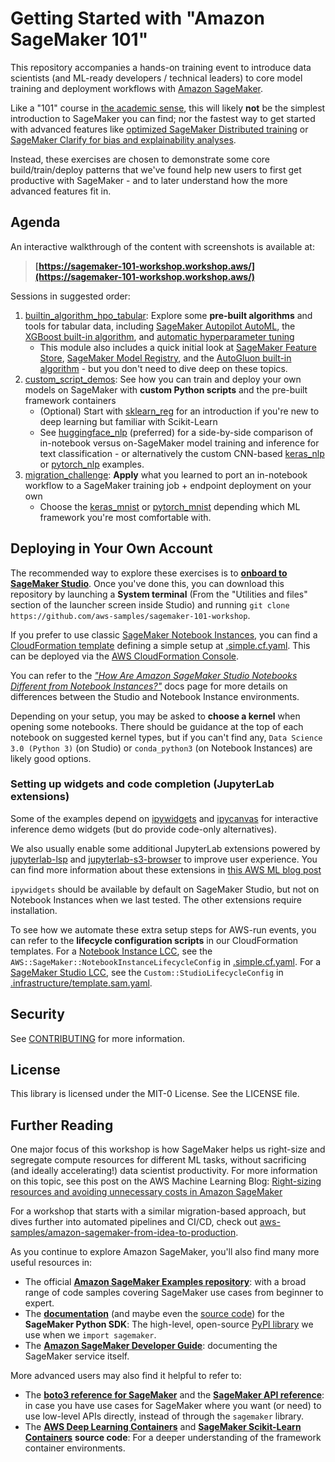 # Getting Started with "Amazon SageMaker 101"

This repository accompanies a hands-on training event to introduce data scientists (and ML-ready developers / technical leaders) to core model training and deployment workflows with [Amazon SageMaker](https://aws.amazon.com/sagemaker/).

Like a "101" course in [the academic sense](https://en.wikipedia.org/wiki/101_(topic)), this will likely **not** be the simplest introduction to SageMaker you can find; nor the fastest way to get started with advanced features like [optimized SageMaker Distributed training](https://docs.aws.amazon.com/sagemaker/latest/dg/distributed-training.html) or [SageMaker Clarify for bias and explainability analyses](https://aws.amazon.com/sagemaker/clarify/).

Instead, these exercises are chosen to demonstrate some core build/train/deploy patterns that we've found help new users to first get productive with SageMaker - and to later understand how the more advanced features fit in.

## Agenda

An interactive walkthrough of the content with screenshots is available at:

> **[https://sagemaker-101-workshop.workshop.aws/](https://sagemaker-101-workshop.workshop.aws/)**

Sessions in suggested order:

1. [builtin_algorithm_hpo_tabular](builtin_algorithm_hpo_tabular): Explore some **pre-built algorithms** and tools for tabular data, including [SageMaker Autopilot AutoML](https://aws.amazon.com/sagemaker/autopilot/), the [XGBoost built-in algorithm](https://docs.aws.amazon.com/sagemaker/latest/dg/xgboost.html), and [automatic hyperparameter tuning](https://docs.aws.amazon.com/sagemaker/latest/dg/automatic-model-tuning.html)
    - This module also includes a quick initial look at [SageMaker Feature Store](https://docs.aws.amazon.com/sagemaker/latest/dg/feature-store.html), [SageMaker Model Registry](https://docs.aws.amazon.com/sagemaker/latest/dg/model-registry.html), and the [AutoGluon built-in algorithm](https://docs.aws.amazon.com/sagemaker/latest/dg/autogluon-tabular.html) - but you don't need to dive deep on these topics.
1. [custom_script_demos](custom_script_demos): See how you can train and deploy your own models on SageMaker with **custom Python scripts** and the pre-built framework containers
    - (Optional) Start with [sklearn_reg](custom_script_demos/sklearn_reg) for an introduction if you're new to deep learning but familiar with Scikit-Learn
    - See [huggingface_nlp](custom_script_demos/sklearn_reg) (preferred) for a side-by-side comparison of in-notebook versus on-SageMaker model training and inference for text classification - or alternatively the custom CNN-based [keras_nlp](custom_script_demos/keras_nlp) or [pytorch_nlp](custom_script_demos/pytorch_nlp) examples.
1. [migration_challenge](migration_challenge): **Apply** what you learned to port an in-notebook workflow to a SageMaker training job + endpoint deployment on your own
    - Choose the [keras_mnist](migration_challenge/keras_mnist) or [pytorch_mnist](migration_challenge/pytorch_mnist) depending which ML framework you're most comfortable with.


## Deploying in Your Own Account

The recommended way to explore these exercises is to **[onboard to SageMaker Studio](https://docs.aws.amazon.com/sagemaker/latest/dg/gs-studio-onboard.html)**. Once you've done this, you can download this repository by launching a **System terminal** (From the "Utilities and files" section of the launcher screen inside Studio) and running `git clone https://github.com/aws-samples/sagemaker-101-workshop`.

If you prefer to use classic [SageMaker Notebook Instances](https://docs.aws.amazon.com/sagemaker/latest/dg/nbi.html), you can find a [CloudFormation template](https://aws.amazon.com/cloudformation/resources/templates/) defining a simple setup at [.simple.cf.yaml](.simple.cf.yaml). This can be deployed via the [AWS CloudFormation Console](https://console.aws.amazon.com/cloudformation/home).

You can refer to the [*"How Are Amazon SageMaker Studio Notebooks Different from Notebook Instances?"*](https://docs.aws.amazon.com/sagemaker/latest/dg/notebooks-comparison.html) docs page for more details on differences between the Studio and Notebook Instance environments.

Depending on your setup, you may be asked to **choose a kernel** when opening some notebooks. There should be guidance at the top of each notebook on suggested kernel types, but if you can't find any, `Data Science 3.0 (Python 3)` (on Studio) or `conda_python3` (on Notebook Instances) are likely good options.

### Setting up widgets and code completion (JupyterLab extensions)

Some of the examples depend on [ipywidgets](@jupyter-widgets/jupyterlab-manager) and [ipycanvas](https://ipycanvas.readthedocs.io/en/latest/) for interactive inference demo widgets (but do provide code-only alternatives).

We also usually enable some additional JupyterLab extensions powered by [jupyterlab-lsp](https://github.com/jupyter-lsp/jupyterlab-lsp#readme) and [jupyterlab-s3-browser](https://github.com/IBM/jupyterlab-s3-browser#readme) to improve user experience. You can find more information about these extensions in [this AWS ML blog post](https://aws.amazon.com/blogs/machine-learning/amazon-sagemaker-studio-and-sagemaker-notebook-instance-now-come-with-jupyterlab-3-notebooks-to-boost-developer-productivity/)

`ipywidgets` should be available by default on SageMaker Studio, but not on Notebook Instances when we last tested. The other extensions require installation.

To see how we automate these extra setup steps for AWS-run events, you can refer to the **lifecycle configuration scripts** in our CloudFormation templates. For a [Notebook Instance LCC](https://docs.amazonaws.cn/en_us/sagemaker/latest/dg/notebook-lifecycle-config.html), see the `AWS::SageMaker::NotebookInstanceLifecycleConfig` in [.simple.cf.yaml](.simple.cf.yaml). For a [SageMaker Studio LCC](https://docs.amazonaws.cn/en_us/sagemaker/latest/dg/studio-lcc-create.html), see the `Custom::StudioLifecycleConfig` in [.infrastructure/template.sam.yaml](.infrastructure/template.sam.yaml).


## Security

See [CONTRIBUTING](CONTRIBUTING.md#security-issue-notifications) for more information.


## License

This library is licensed under the MIT-0 License. See the LICENSE file.


## Further Reading

One major focus of this workshop is how SageMaker helps us right-size and segregate compute resources for different ML tasks, without sacrificing (and ideally accelerating!) data scientist productivity. For more information on this topic, see this post on the AWS Machine Learning Blog: [Right-sizing resources and avoiding unnecessary costs in Amazon SageMaker](https://aws.amazon.com/blogs/machine-learning/right-sizing-resources-and-avoiding-unnecessary-costs-in-amazon-sagemaker/)

For a workshop that starts with a similar migration-based approach, but dives further into automated pipelines and CI/CD, check out [aws-samples/amazon-sagemaker-from-idea-to-production](https://github.com/aws-samples/amazon-sagemaker-from-idea-to-production).

As you continue to explore Amazon SageMaker, you'll also find many more useful resources in:

- The official **[Amazon SageMaker Examples repository](https://github.com/aws/amazon-sagemaker-examples)**: with a broad range of code samples covering SageMaker use cases from beginner to expert.
- The **[documentation](https://sagemaker.readthedocs.io/en/stable/)** (and maybe even the [source code](https://github.com/aws/sagemaker-python-sdk)) for the **SageMaker Python SDK**: The high-level, open-source [PyPI library](https://pypi.org/project/sagemaker/) we use when we `import sagemaker`.
- The **[Amazon SageMaker Developer Guide](https://docs.aws.amazon.com/sagemaker/latest/dg/whatis.html)**: documenting the SageMaker service itself.

More advanced users may also find it helpful to refer to:

- The **[boto3 reference for SageMaker](https://boto3.amazonaws.com/v1/documentation/api/latest/reference/services/sagemaker.html)** and the **[SageMaker API reference](https://docs.aws.amazon.com/sagemaker/latest/APIReference/Welcome.html)**: in case you have use cases for SageMaker where you want (or need) to use low-level APIs directly, instead of through the `sagemaker` library.
- The **[AWS Deep Learning Containers](https://github.com/aws/deep-learning-containers)** and **[SageMaker Scikit-Learn Containers](https://github.com/aws/sagemaker-scikit-learn-container)** **source code**: For a deeper understanding of the framework container environments.
